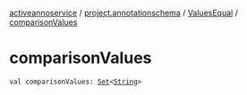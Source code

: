 [activeannoservice](../../index.md) / [project.annotationschema](../index.md) / [ValuesEqual](index.md) / [comparisonValues](./comparison-values.md)

# comparisonValues

`val comparisonValues: `[`Set`](https://kotlinlang.org/api/latest/jvm/stdlib/kotlin.collections/-set/index.html)`<`[`String`](https://kotlinlang.org/api/latest/jvm/stdlib/kotlin/-string/index.html)`>`